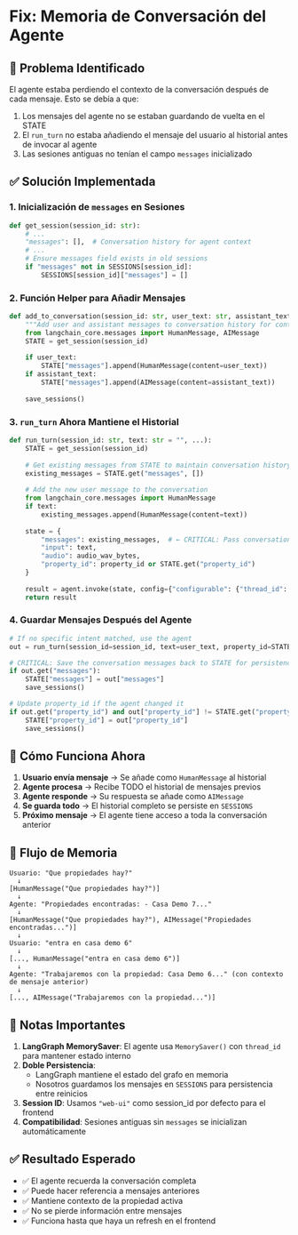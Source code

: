 # Fix: Memoria de Conversación del Agente

## 🐛 Problema Identificado

El agente estaba perdiendo el contexto de la conversación después de cada mensaje. Esto se debía a que:

1. Los mensajes del agente no se estaban guardando de vuelta en el STATE
2. El `run_turn` no estaba añadiendo el mensaje del usuario al historial antes de invocar al agente
3. Las sesiones antiguas no tenían el campo `messages` inicializado

## ✅ Solución Implementada

### 1. Inicialización de `messages` en Sesiones

```python
def get_session(session_id: str):
    # ...
    "messages": [],  # Conversation history for agent context
    # ...
    # Ensure messages field exists in old sessions
    if "messages" not in SESSIONS[session_id]:
        SESSIONS[session_id]["messages"] = []
```

### 2. Función Helper para Añadir Mensajes

```python
def add_to_conversation(session_id: str, user_text: str, assistant_text: str):
    """Add user and assistant messages to conversation history for context."""
    from langchain_core.messages import HumanMessage, AIMessage
    STATE = get_session(session_id)
    
    if user_text:
        STATE["messages"].append(HumanMessage(content=user_text))
    if assistant_text:
        STATE["messages"].append(AIMessage(content=assistant_text))
    
    save_sessions()
```

### 3. `run_turn` Ahora Mantiene el Historial

```python
def run_turn(session_id: str, text: str = "", ...):
    STATE = get_session(session_id)
    
    # Get existing messages from STATE to maintain conversation history
    existing_messages = STATE.get("messages", [])
    
    # Add the new user message to the conversation
    from langchain_core.messages import HumanMessage
    if text:
        existing_messages.append(HumanMessage(content=text))
    
    state = {
        "messages": existing_messages,  # ← CRITICAL: Pass conversation history
        "input": text,
        "audio": audio_wav_bytes,
        "property_id": property_id or STATE.get("property_id")
    }
    
    result = agent.invoke(state, config={"configurable": {"thread_id": session_id}})
    return result
```

### 4. Guardar Mensajes Después del Agente

```python
# If no specific intent matched, use the agent
out = run_turn(session_id=session_id, text=user_text, property_id=STATE.get("property_id"))

# CRITICAL: Save the conversation messages back to STATE for persistence
if out.get("messages"):
    STATE["messages"] = out["messages"]
    save_sessions()

# Update property_id if the agent changed it
if out.get("property_id") and out["property_id"] != STATE.get("property_id"):
    STATE["property_id"] = out["property_id"]
    save_sessions()
```

## 🎯 Cómo Funciona Ahora

1. **Usuario envía mensaje** → Se añade como `HumanMessage` al historial
2. **Agente procesa** → Recibe TODO el historial de mensajes previos
3. **Agente responde** → Su respuesta se añade como `AIMessage`
4. **Se guarda todo** → El historial completo se persiste en `SESSIONS`
5. **Próximo mensaje** → El agente tiene acceso a toda la conversación anterior

## 🔄 Flujo de Memoria

```
Usuario: "Que propiedades hay?"
  ↓
[HumanMessage("Que propiedades hay?")]
  ↓
Agente: "Propiedades encontradas: - Casa Demo 7..."
  ↓
[HumanMessage("Que propiedades hay?"), AIMessage("Propiedades encontradas...")]
  ↓
Usuario: "entra en casa demo 6"
  ↓
[..., HumanMessage("entra en casa demo 6")]
  ↓
Agente: "Trabajaremos con la propiedad: Casa Demo 6..." (con contexto de mensaje anterior)
  ↓
[..., AIMessage("Trabajaremos con la propiedad...")]
```

## 📝 Notas Importantes

1. **LangGraph MemorySaver**: El agente usa `MemorySaver()` con `thread_id` para mantener estado interno
2. **Doble Persistencia**: 
   - LangGraph mantiene el estado del grafo en memoria
   - Nosotros guardamos los mensajes en `SESSIONS` para persistencia entre reinicios
3. **Session ID**: Usamos `"web-ui"` como session_id por defecto para el frontend
4. **Compatibilidad**: Sesiones antiguas sin `messages` se inicializan automáticamente

## ✅ Resultado Esperado

- ✅ El agente recuerda la conversación completa
- ✅ Puede hacer referencia a mensajes anteriores
- ✅ Mantiene contexto de la propiedad activa
- ✅ No se pierde información entre mensajes
- ✅ Funciona hasta que haya un refresh en el frontend


